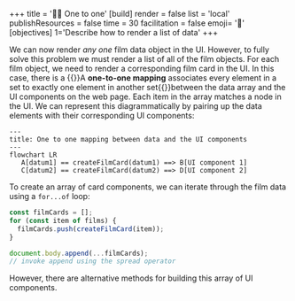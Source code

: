 +++
title = '👭🏾 One to one'
[build]
    render = false
    list = 'local'
    publishResources = false
time = 30
facilitation = false
emoji= '🧩'
[objectives]
    1='Describe how to render a list of data'
+++

We can now render _any one_ film data object in the UI. However, to fully solve this problem we must render a list of all of the film objects. For each film object, we need to render a corresponding film card in the UI. In this case, there is a {{<tooltip title="one-to-one mapping">}}A **one-to-one mapping** associates every element in a set to exactly one element in another set{{</tooltip>}}between the data array and the UI components on the web page. Each item in the array matches a node in the UI. We can represent this diagrammatically by pairing up the data elements with their corresponding UI components:

```mermaid
---
title: One to one mapping between data and the UI components
---
flowchart LR
   A[datum1] == createFilmCard(datum1) ==> B[UI component 1]
   C[datum2] == createFilmCard(datum2) ==> D[UI component 2]
```

To create an array of card components, we can iterate through the film data using a `for...of` loop:

```js
const filmCards = [];
for (const item of films) {
  filmCards.push(createFilmCard(item));
}

document.body.append(...filmCards);
// invoke append using the spread operator
```

However, there are alternative methods for building this array of UI components.
